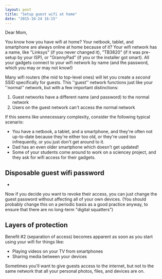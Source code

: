 ```yaml
---
layout: post
title: "Setup guest wifi at home"
date: "2015-10-24 16:15"
---
```

Dear Mom,

You know how you have wifi at home? Your netbook, tablet, and smartphone are always online at home because of it? Your wifi network has a name, like "Linksys" (if you never changed it), "TB3820" (if it was pre-setup by your ISP), or  "GrannyPad" (if you or the installer got smart). All your gadgets connect to your wifi network by name (and the password, which you may or may not know!)

Many wifi routers (the mid to top-level ones) will let you create a _second_ SSID specifically for guests. This ''guest'' network functions just like your ''normal'' network, but with a few important distinctions:

1. Guest networks have a different name (and password) to the normal network
2. Users on the guest network can't access the normal network

If this seems like unnecessary complexity, consider the following typical scenario:

* You have a netbook, a tablet, and a smartphone, and they're often not up-to-date because they're either too old, or they're used too infrequently, or you just don't get around to it.
* Dad has an even older smartphone which doesn't get updated!
* Some of your students come around to work on a sciencey project, and they ask for wifi access for their gadgets.

## Disposable guest wifi password

*

Now if you decide you want to revoke their access, you can just change the guest password without affecting all of your own devices. (You should probably change this on a periodic basis as a good practice anyway, to ensure that there are no long-term "digital squatters")

## Layers of protection

Benefit #2 (separation of access) becomes apparent as soon as you start using your wifi for things like:

* Playing videos on your TV from smartphones
* Sharing media between your devices

Sometimes you'll want to give guests access to the internet, but not to the same network that all your personal photos, files, and devices are on.
